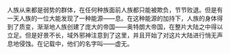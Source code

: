 人族从来都是弱势的群体，在任何种族面前人族都只能被欺负，节节败退。但是有一天人族的一位大能发现了一种能源——息。在这种能源的加持下，人族的身体得到了质变，渐渐地人族创建了庞大的帝国——奥特朗大帝国，在整片大陆之中得以立足。但是好景不长，域外邪神注意到了这里，并且开始了对这片大陆进行悄无声息地侵蚀。在记载中，他们的名字叫——虚无。 